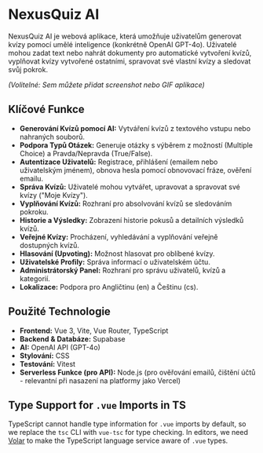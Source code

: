 # NexusQuiz AI

NexusQuiz AI je webová aplikace, která umožňuje uživatelům generovat kvízy pomocí umělé inteligence (konkrétně OpenAI GPT-4o). Uživatelé mohou zadat text nebo nahrát dokumenty pro automatické vytvoření kvízů, vyplňovat kvízy vytvořené ostatními, spravovat své vlastní kvízy a sledovat svůj pokrok.

*(Volitelné: Sem můžete přidat screenshot nebo GIF aplikace)*

## Klíčové Funkce

* **Generování Kvízů pomocí AI:** Vytváření kvízů z textového vstupu nebo nahraných souborů.
* **Podpora Typů Otázek:** Generuje otázky s výběrem z možností (Multiple Choice) a Pravda/Nepravda (True/False).
* **Autentizace Uživatelů:** Registrace, přihlášení (emailem nebo uživatelským jménem), obnova hesla pomocí obnovovací fráze, ověření emailu.
* **Správa Kvízů:** Uživatelé mohou vytvářet, upravovat a spravovat své kvízy ("Moje Kvízy").
* **Vyplňování Kvízů:** Rozhraní pro absolvování kvízů se sledováním pokroku.
* **Historie a Výsledky:** Zobrazení historie pokusů a detailních výsledků kvízů.
* **Veřejné Kvízy:** Procházení, vyhledávání a vyplňování veřejně dostupných kvízů.
* **Hlasování (Upvoting):** Možnost hlasovat pro oblíbené kvízy.
* **Uživatelské Profily:** Správa informací o uživatelském účtu.
* **Administrátorský Panel:** Rozhraní pro správu uživatelů, kvízů a kategorií.
* **Lokalizace:** Podpora pro Angličtinu (en) a Češtinu (cs).

## Použité Technologie

* **Frontend:** Vue 3, Vite, Vue Router, TypeScript
* **Backend & Databáze:** Supabase
* **AI:** OpenAI API (GPT-4o)
* **Stylování:** CSS
* **Testování:** Vitest
* **Serverless Funkce (pro API):** Node.js (pro ověřování emailů, čištění účtů - relevantní při nasazení na platformy jako Vercel)


## Type Support for `.vue` Imports in TS

TypeScript cannot handle type information for `.vue` imports by default, so we replace the `tsc` CLI with `vue-tsc` for type checking. In editors, we need [Volar](https://marketplace.visualstudio.com/items?itemName=Vue.volar) to make the TypeScript language service aware of `.vue` types.